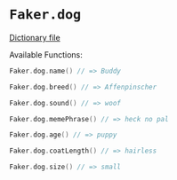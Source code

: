 # `Faker.dog`

[Dictionary file](../src/main/resources/locales/en/dog.yml)

Available Functions:  
```kotlin
Faker.dog.name() // => Buddy

Faker.dog.breed() // => Affenpinscher

Faker.dog.sound() // => woof

Faker.dog.memePhrase() // => heck no pal

Faker.dog.age() // => puppy

Faker.dog.coatLength() // => hairless

Faker.dog.size() // => small
```
